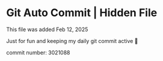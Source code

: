 # Git Auto Commit | Hidden File

This file was added Feb 12, 2025

Just for fun and keeping my daily git commit active 🤪

commit number: 3021088
